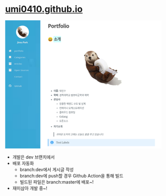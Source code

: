 # [umi0410.github.io](https://umi0410.github.io)
![README_preview.png](README_preview.png)
* 개발은 dev 브랜치에서
* 배포 자동화
  * branch:dev에서 게시글 작성
  * branch:dev에 push할 경우 Github Action을 통해 빌드
  * 빌드된 파일은 branch:master에 배포~!
* 재미삼아 개발 중~!